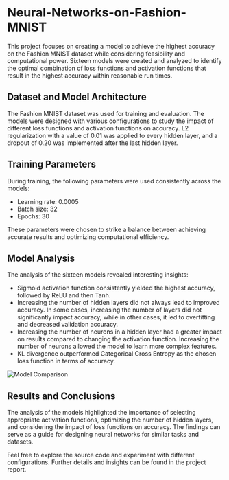 # Neural-Networks-on-Fashion-MNIST

This project focuses on creating a model to achieve the highest accuracy on the Fashion MNIST dataset while considering feasibility and computational power. Sixteen models were created and analyzed to identify the optimal combination of loss functions and activation functions that result in the highest accuracy within reasonable run times.

## Dataset and Model Architecture

The Fashion MNIST dataset was used for training and evaluation. The models were designed with various configurations to study the impact of different loss functions and activation functions on accuracy. L2 regularization with a value of 0.01 was applied to every hidden layer, and a dropout of 0.20 was implemented after the last hidden layer.

## Training Parameters

During training, the following parameters were used consistently across the models:

- Learning rate: 0.0005
- Batch size: 32
- Epochs: 30

These parameters were chosen to strike a balance between achieving accurate results and optimizing computational efficiency.

## Model Analysis

The analysis of the sixteen models revealed interesting insights:

- Sigmoid activation function consistently yielded the highest accuracy, followed by ReLU and then Tanh.
- Increasing the number of hidden layers did not always lead to improved accuracy. In some cases, increasing the number of layers did not significantly impact accuracy, while in other cases, it led to overfitting and decreased validation accuracy.
- Increasing the number of neurons in a hidden layer had a greater impact on results compared to changing the activation function. Increasing the number of neurons allowed the model to learn more complex features.
- KL divergence outperformed Categorical Cross Entropy as the chosen loss function in terms of accuracy.

![Model Comparison](https://user-images.githubusercontent.com/86141988/163631426-ea533e20-32a7-4802-ac41-cb9bcc772fd9.png)

## Results and Conclusions

The analysis of the models highlighted the importance of selecting appropriate activation functions, optimizing the number of hidden layers, and considering the impact of loss functions on accuracy. The findings can serve as a guide for designing neural networks for similar tasks and datasets.

Feel free to explore the source code and experiment with different configurations. Further details and insights can be found in the project report.
